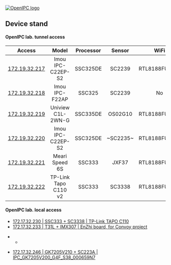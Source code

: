 [![OpenIPC logo][logo]][site_basic]

## Device stand


#### OpenIPC lab. tunnel access

| Access                                                       | Model                  | Processor     | Sensor      |  WiFi          | Ethernet | Flash   |
| :----------------------------------------------------------: | :--------------------: | :-----------: | :---------: | :------------: | :------: | :-----: |
| [172.19.32.217](http://172.19.32.217:85/cgi-bin/preview.cgi) | Imou IPC-C22EP-S2      | SSC325DE      | SC2239      | RTL8188FU_USB  | No       | NAND    |
| [172.19.32.218](http://172.19.32.218:85/cgi-bin/preview.cgi) | Imou IPC-F22AP         | SSC325        | SC2239      | No             | Yes      | NOR_?   |
| [172.19.32.219](http://172.19.32.219:85/cgi-bin/preview.cgi) | Uniview C1L-2WN-G      | SSC335DE      | OS02G10     | RTL8188FU_USB  | Yes      | NOR_16M |
| [172.19.32.220](http://172.19.32.220:85/cgi-bin/preview.cgi) | Imou IPC-C22EP-S2      | SSC325DE      | ~SC2235~    | RTL8188FU_USB  | No       | NAND    |
| [172.19.32.221](http://172.19.32.221:85/cgi-bin/preview.cgi) | Meari Speed 6S         | SSC333        | JXF37       | RTL8188FU_USB  | No       | NOR_16M |  
| [172.19.32.222](http://172.19.32.222:85/cgi-bin/preview.cgi) | TP-Link Tapo C110 v2   | SSC333        | SC3338      | RTL8188FU_USB  | No       | NOR_8M  | 


#### OpenIPC lab. local access

- [172.17.32.230 | SSC333 + SC3338 | TP-Link TAPO C110](http://172.17.32.230:85/cgi-bin/preview.cgi)
- [172.17.32.233 | T31L + IMX307 | EnZhi board, for Convoy project](http://172.17.32.233:85/cgi-bin/preview.cgi)
* -
- [172.17.32.246 | GK7205V210 + SC223A | IPC_GK7205V200_G4F_S38_000659N7](http://172.17.32.246/uuid.html)


[logo]: https://openipc.org/assets/openipc-logo-black.svg
[site_basic]: https://openipc.org
[telegram_en]: https://t.me/OpenIPC
